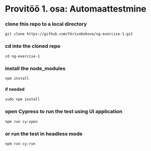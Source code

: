 # Provitöö 1. osa: Automaattestmine

### clone this repo to a local directory
``` git clone https://github.com/tkrivobokova/ng-exercise-1.git ```

### cd into the cloned repo
``` cd ng-exercise-1 ```

### install the node_modules
``` npm install ```

#### if needed
``` sudo npm install ```

### open Cypress to run the test using UI application
``` npm run cy:open ```

### or run the test in headless mode
``` npm run cy:run ```
